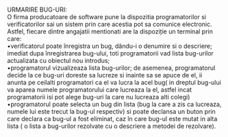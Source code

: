 #
URMARIRE BUG-URI:<br>
O firma producatoare de software pune la dispozitia programatorilor si verificatorilor sai un sistem prin care acestia pot sa comunice electronic. Astfel, fiecare dintre angajatii mentionati are la dispoziție un terminal prin care:
<br>
•verificatorul  poate  înregistra  un  bug,  dându-i  o  denumire  si  o  descriere;  imediat  dupa înregistrarea bug-ului, toti  programatorii vad  lista bug-urilor  actualizata cu obiectul nou introdus;<br>
•programatorul vizualizeaza lista bug-urilor; de asemenea, programatorul decide la ce bug-uri doreste sa lucreze si inainte sa se apuce de el, ii anunta pe ceilalti programatori ca el va lucra la acel bug( in dreptul bug-ului va aparea numele programatorului care lucreaza la el, astfel incat programatorii isi pot alege bug-uri la care nu lucreaza alti colegi)
<br>
•programatorul poate selecta un bug din lista (bug la care a zis ca lucreaza, numele lui este trecut la bug-ul respectiv) si poate declansa un buton prin care declara ca bug-ul a fost eliminat, caz în care bug-ul este mutat in alta lista ( o lista a bug-urilor rezolvate cu o descriere a metodei de rezolvare).
